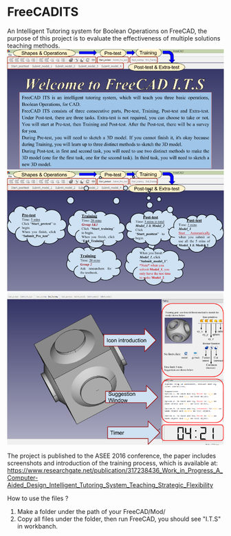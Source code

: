 # FreeCADITS
An Intelligent Tutoring system for Boolean Operations on FreeCAD, the purpose of this project is to evaluate the effectiveness of multiple solutions teaching methods. 
![screenshot](https://raw.githubusercontent.com/12HuYang/FreeCADITS/master/welcome_intro001.png)
![screenshot](https://raw.githubusercontent.com/12HuYang/FreeCADITS/master/welcome_intro002.png)
![screenshot](https://raw.githubusercontent.com/12HuYang/FreeCADITS/master/Training_intro.png)

The project is published to the ASEE 2016 conference, the paper includes screenshots and introduction of the training process, which is available at: https://www.researchgate.net/publication/317238436_Work_in_Progress_A_Computer-Aided_Design_Intelligent_Tutoring_System_Teaching_Strategic_Flexibility


How to use the files ? 

1) Make a folder under the path of your FreeCAD/Mod/
2) Copy all files under the folder, then run FreeCAD, you should see "I.T.S" in workbanch.
